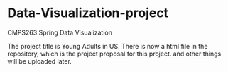 # Data-Visualization-project
CMPS263 Spring Data Visualization

The project title is Young Adults in US. There is now a html file in the repository, 
which is the project proposal for this project. and other things will be uploaded later.
